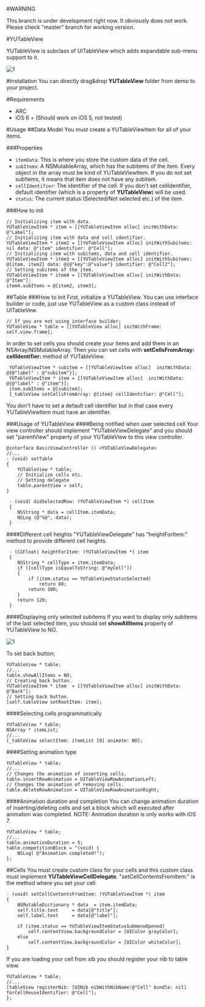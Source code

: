 #WARNING

This branch is under development right now. It obviously does not work. Please check "master" branch for working version.

#YUTableView

YUTableView is subclass of UITableView which adds expandable sub-menu support to it.

![1](http://i.imgur.com/QxzluZm.png)

#Installation
You can directly drag&drop **YUTableView** folder from demo to your project.

#Requirements
* ARC
* iOS 6 + (Should work on iOS 5, not tested)

#Usage
##Data Model
You must create a YUTableViewItem for all of your items.

###Properties
* ```itemData```: This is where you store the custom data of the cell.
* ```subItems```: A NSMutableArray, which has the subitems of the item. Every object in the array must be kind of YUTableViewItem. If you do not set subItems, it means that item does not have any subitem.
* ```cellIdentifier```: The identifier of the cell. If you don't set cellIdentifier, default identifier (which is a property of **YUTableView**) will be used. 
* ```status```: The current status (Selected/Not selected etc.) of the item. 

###How to init
```objc
// Initializing item with data. 
YUTableViewItem * item = [[YUTableViewItem alloc] initWithData: @"Label"];
// Initializing item with data and cell identifier.
YUTableViewItem * item2 = [[YUTableViewItem alloc] initWithSubitems: nil data: @"item" identifier: @"Cell"];
// Initializing item with subitems, data and cell identifier. 
YUTableViewItem * item3 = [[YUTableViewItem alloc] initWithSubitems: @[item, item2] data: @{@"key":@"value"} identifier: @"Cell2"];
// Setting subitems of the item.
YUTableViewItem * item4 = [[YUTableViewItem alloc] initWithData: @"Item"];
item4.subItems = @[item2, item3];
```

##Table
###How to init
First, initialize a YUTableView. You can use interface builder or code, just use YUTableView as a custom class instead of UITableVew. 
```objc
// If you are not using interface builder;
YUTableView * table = [[YUTableView alloc] initWithFrame: self.view.frame];
```
In order to set cells you should create your items and add them in an NSArray/NSMutableArray. Then you can set cells with **setCellsFromArray: cellIdentifier:** method of YUTableView.
```objc
 YUTableViewItem * subitem = [[YUTableViewItem alloc]  initWithData: @{@"label" : @"subitem"}];
 YUTableViewItem * item = [[YUTableViewItem alloc]  initWithData: @{@"label" : @"item"}];
 item.subItems = @[subitem];
 [_tableView setCellsFromArray: @[item] cellIdentifier: @"Cell"];
 ```
 You don't have to set a default cell identifier but in that case every YUTableViewItem must have an identifier.

###Usage of YUTableView
####Being notified when user selected cell
Your view controller should implement "YUTableViewDelegate" and you should set "parentView" property of your YUTableView to this view controller.
```objc
@interface BasicViewController () <YUTableViewDelegate>
//...
- (void) setTable
{
	YUTableView * table;
	// Initialize cells etc.
	// Setting delegate
	table.parentView = self;
}

 - (void) didSelectedRow: (YUTableViewItem *) cellItem
 {
 	NSString * data = cellItem.itemData;
    NSLog (@"%@", data);
 }
 ```

####Different cell heights
"YUTableViewDelegate" has "heightForItem:" method to provide different cell heights.
```objc
 - (CGFloat) heightForItem: (YUTableViewItem *) item
 {
    NSString * cellType = item.itemData;
    if ([cellType isEqualToString: @"myCell"])
    {
    	if (item.status == YUTableViewStatusSelected)
    		return 80;
    	return 100;
    }
    return 120;
 }
```

####Displaying only selected subitems
 If you want to display only subitems of the last selected item, you should set **showAllItems** property of YUTableView to NO. 
 
![1](http://i.imgur.com/exMl16O.png)

To set back button;
```objc
YUTableView * table;
//...
table.showAllItems = NO;
// Creating back button.
YUTableViewItem * item  = [[YUTableViewItem alloc] initWithData: @"Back"];
// Setting back button.
[self.tableView setRootItem: item];
```

####Selecting cells programmatically

 ```objc
YUTableView * table;
NSArray * itemList;
//...
[_tableView selectItem: itemList [0] animate: NO];
```

####Setting animation type
```objc
YUTableView * table;
//...
// Changes the animation of inserting cells.
table.insertRowAnimation = UITableViewRowAnimationLeft;
// Changes the animation of removing cells.
table.deleteRowAnimation = UITableViewRowAnimationRight;
```

####Animation duration and completion
You can change animation duration of inserting/deleting cells and set a block which will executed after animation was completed.
NOTE: Animation duration is only works with iOS 7.
```objc
YUTableView * table;
//...
table.animationDuration = 5;
table.competitionBlock = ^(void) {
    NSLog( @"Animation completed!");
};
```

##Cells
You must create custom class for your cells and this custom class must implement **YUTableViewCellDelegate**. "setCellContentsFromItem:" is the method where you set your cell.
```objc
- (void) setCellContentsFromItem: (YUTableViewItem *) item
{
    NSMutableDictionary * data  = item.itemData;
    self.title.text     = data[@"title"];
    self.label.text     = data[@"label"];
    
    if (item.status == YUTableViewItemStatusSubmenuOpened)
        self.contentView.backgroundColor = [UIColor grayColor];
    else
        self.contentView.backgroundColor = [UIColor whiteColor];
}
```

If you are loading your cell from xib you should register your nib to table view.
```objc
YUTableView * table;
//...
[tableView registerNib: [UINib nibWithNibName:@"Cell" bundle: nil] forCellReuseIdentifier: @"Cell"];
};
```
